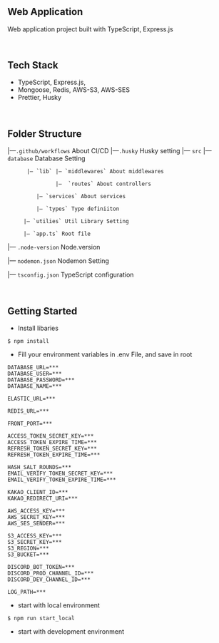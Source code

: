 # 

## Web Application

Web application project built with TypeScript, Express.js

<br/>

## Tech Stack

- TypeScript, Express.js,
- Mongoose, Redis, AWS-S3, AWS-SES
- Prettier, Husky

<br/>

## Folder Structure

|—`.github/workflows` About CI/CD
|—`.husky`  Husky setting
|— `src`  |— `database` Database Setting

          |— `lib` |— `middlewares` About middlewares

                   |—  `routes` About controllers

             |— `services` About services

             |— `types` Type definiiton

         |— `utilies` Util Library Setting 

         |— `app.ts` Root file

|—  `.node-version` Node.version

|— `nodemon.json` Nodemon Setting

|— `tsconfig.json` TypeScript configuration

<br/>

## Getting Started

- Install libaries

```tsx
$ npm install
```

- Fill your environment variables in .env File, and save in root

```tsx
DATABASE_URL=***
DATABASE_USER=***
DATABASE_PASSWORD=***
DATABASE_NAME=***

ELASTIC_URL=***

REDIS_URL=***

FRONT_PORT=***

ACCESS_TOKEN_SECRET_KEY=***
ACCESS_TOKEN_EXPIRE_TIME=***
REFRESH_TOKEN_SECRET_KEY=***
REFRESH_TOKEN_EXPIRE_TIME=***

HASH_SALT_ROUNDS=***
EMAIL_VERIFY_TOKEN_SECRET_KEY=***
EMAIL_VERIFY_TOKEN_EXPIRE_TIME=***

KAKAO_CLIENT_ID=***
KAKAO_REDIRECT_URI=***

AWS_ACCESS_KEY=***
AWS_SECRET_KEY=***
AWS_SES_SENDER=***

S3_ACCESS_KEY=***
S3_SECRET_KEY=***
S3_REGION=***
S3_BUCKET=***

DISCORD_BOT_TOKEN=***
DISCORD_PROD_CHANNEL_ID=***
DISCORD_DEV_CHANNEL_ID=***

LOG_PATH=***
```

- start with local environment

```tsx
$ npm run start_local
```

- start with development environment
